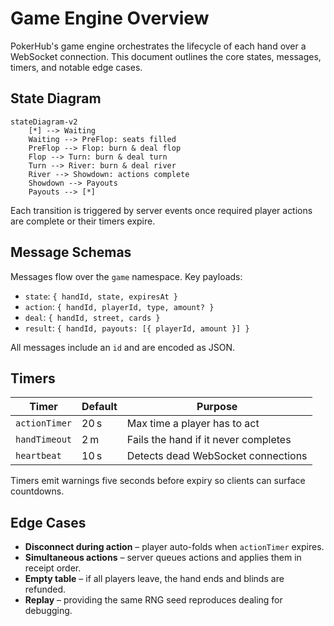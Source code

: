 # Game Engine Overview

PokerHub's game engine orchestrates the lifecycle of each hand over a WebSocket connection. This document outlines the core states, messages, timers, and notable edge cases.

## State Diagram

```mermaid
stateDiagram-v2
    [*] --> Waiting
    Waiting --> PreFlop: seats filled
    PreFlop --> Flop: burn & deal flop
    Flop --> Turn: burn & deal turn
    Turn --> River: burn & deal river
    River --> Showdown: actions complete
    Showdown --> Payouts
    Payouts --> [*]
```

Each transition is triggered by server events once required player actions are complete or their timers expire.

## Message Schemas

Messages flow over the `game` namespace. Key payloads:

- `state`: `{ handId, state, expiresAt }`
- `action`: `{ handId, playerId, type, amount? }`
- `deal`: `{ handId, street, cards }`
- `result`: `{ handId, payouts: [{ playerId, amount }] }`

All messages include an `id` and are encoded as JSON.

## Timers

| Timer            | Default | Purpose                                   |
|------------------|---------|-------------------------------------------|
| `actionTimer`    | 20 s    | Max time a player has to act              |
| `handTimeout`    | 2 m     | Fails the hand if it never completes      |
| `heartbeat`      | 10 s    | Detects dead WebSocket connections        |

Timers emit warnings five seconds before expiry so clients can surface countdowns.

## Edge Cases

- **Disconnect during action** – player auto-folds when `actionTimer` expires.
- **Simultaneous actions** – server queues actions and applies them in receipt order.
- **Empty table** – if all players leave, the hand ends and blinds are refunded.
- **Replay** – providing the same RNG seed reproduces dealing for debugging.
